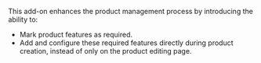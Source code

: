 This add-on enhances the product management process by introducing the ability to:

- Mark product features as required.
- Add and configure these required features directly during product creation, instead of only on the product editing page.
